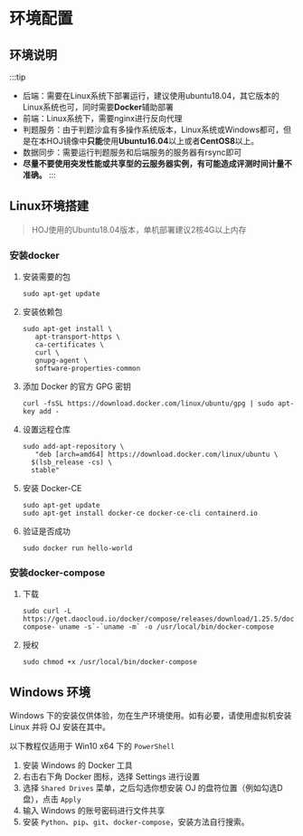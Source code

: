 # 环境配置

## 环境说明
:::tip
- 后端：需要在Linux系统下部署运行，建议使用ubuntu18.04，其它版本的Linux系统也可，同时需要**Docker**辅助部署
- 前端：Linux系统下，需要nginx进行反向代理
- 判题服务：由于判题沙盒有多操作系统版本，Linux系统或Windows都可，但是在本HOJ镜像中**只能**使用**Ubuntu16.04**以上或者**CentOS8**以上。
- 数据同步：需要运行判题服务和后端服务的服务器有rsync即可
- **尽量不要使用突发性能或共享型的云服务器实例，有可能造成评测时间计量不准确。**
:::

## Linux环境搭建

> HOJ使用的Ubuntu18.04版本，单机部署建议2核4G以上内存

### 安装docker

1. 安装需要的包

   ```shell
   sudo apt-get update
   ```

2. 安装依赖包

   ```shell
   sudo apt-get install \
      apt-transport-https \
      ca-certificates \
      curl \
      gnupg-agent \
      software-properties-common
   ```

3. 添加 Docker 的官方 GPG 密钥

   ```shell
   curl -fsSL https://download.docker.com/linux/ubuntu/gpg | sudo apt-key add -
   ```

4. 设置远程仓库

   ```shell
   sudo add-apt-repository \
      "deb [arch=amd64] https://download.docker.com/linux/ubuntu \
     $(lsb_release -cs) \
     stable"
   ```

5. 安装 Docker-CE

   ```shell
   sudo apt-get update
   sudo apt-get install docker-ce docker-ce-cli containerd.io
   ```

6. 验证是否成功

   ```shell
   sudo docker run hello-world
   ```

### 安装docker-compose

1. 下载

   ```shell
   sudo curl -L https://get.daocloud.io/docker/compose/releases/download/1.25.5/docker-compose-`uname -s`-`uname -m` -o /usr/local/bin/docker-compose
   ```

2. 授权

   ```shell
   sudo chmod +x /usr/local/bin/docker-compose
   ```

## Windows 环境

Windows 下的安装仅供体验，勿在生产环境使用。如有必要，请使用虚拟机安装 Linux 并将 OJ 安装在其中。

以下教程仅适用于 Win10 x64 下的 `PowerShell`

1. 安装 Windows 的 Docker 工具
2. 右击右下角 Docker 图标，选择 Settings 进行设置
3. 选择 `Shared Drives` 菜单，之后勾选你想安装 OJ 的盘符位置（例如勾选D盘），点击 `Apply`
4. 输入 Windows 的账号密码进行文件共享
5. 安装 `Python`、`pip`、`git`、`docker-compose`，安装方法自行搜索。



